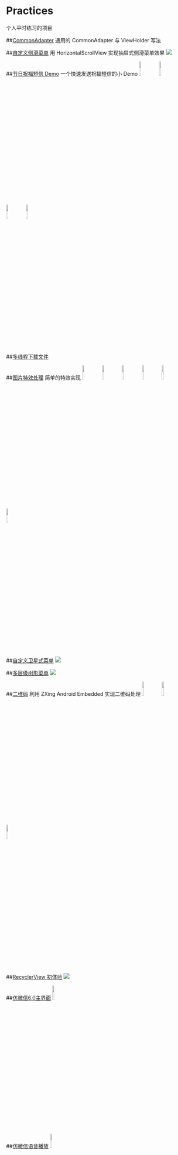 # Practices
个人平时练习的项目

##[CommonAdapter](https://github.com/XiaoKeXin09/Practices/tree/master/commonviewholder/src/main)
通用的 CommonAdapter 与 ViewHolder 写法 

##[自定义侧滑菜单](https://github.com/XiaoKeXin09/Practices/tree/master/scrollerviewmenu/src/main)
用 HorizontalScrollView 实现抽屉式侧滑菜单效果
<img src="https://github.com/XiaoKeXin09/Practices/screenshoots/scrollerviewmenu/2.gif">

##[节日祝福短信 Demo](https://github.com/XiaoKeXin09/Practices/tree/master/festivalsms/src/main)
一个快速发送祝福短信的小 Demo
<img src="https://github.com/XiaoKeXin09/Practices/screenshoots/festivalsms/device-2016-11-24-110800.png" width="10%" height="10%">
<img src="https://github.com/XiaoKeXin09/Practices/screenshoots/festivalsms/device-2016-11-24-110844.png" width="10%" height="10%">
<img src="https://github.com/XiaoKeXin09/Practices/screenshoots/festivalsms/device-2016-11-24-110903.png" width="10%" height="10%">
<img src="https://github.com/XiaoKeXin09/Practices/screenshoots/festivalsms/device-2016-11-24-110923.png" width="10%" height="10%">

##[多线程下载文件](https://github.com/XiaoKeXin09/Practices/tree/master/downloaddemo/src/main)

##[图片特效处理](https://github.com/XiaoKeXin09/Practices/tree/master/imagedemo/src/main)
简单的特效实现
<img src="https://github.com/XiaoKeXin09/Practices/screenshots/imagedemo/device-2016-12-07-154944.png" width="10%" height="10%">
<img src="https://github.com/XiaoKeXin09/Practices/screenshots/imagedemo/device-2016-12-07-155019.png" width="10%" height="10%">
<img src="https://github.com/XiaoKeXin09/Practices/screenshots/imagedemo/device-2016-12-07-155038.png" width="10%" height="10%">
<img src="https://github.com/XiaoKeXin09/Practices/screenshots/imagedemo/device-2016-12-08-105025.png" width="10%" height="10%">
<img src="https://github.com/XiaoKeXin09/Practices/screenshots/imagedemo/device-2016-12-08-161502.png" width="10%" height="10%">
<img src="https://github.com/XiaoKeXin09/Practices/screenshots/imagedemo/1.gif" width="10%" height="10%">

##[自定义卫星式菜单](https://github.com/XiaoKeXin09/Practices/tree/master/srcmenudemo/src/main)
<img src="https://github.com/XiaoKeXin09/Practices/blob/master/srcmenudemo/screenshots/1.gif">

##[多层级树形菜单](https://github.com/XiaoKeXin09/Practices/tree/master/treeviewdemo/src/main)
<img src="https://github.com/XiaoKeXin09/Practices/blob/master/treeviewdemo/screenshots/1.gif">

##[二维码](https://github.com/XiaoKeXin09/Practices/tree/master/zxingdemo/src/main)
利用 ZXing Android Embedded 实现二维码处理
<img src="https://github.com/XiaoKeXin09/Practices/blob/master/zxingdemo/screenshots/device-2016-12-19-154010.png" width="10%" height="10%">
<img src="https://github.com/XiaoKeXin09/Practices/blob/master/zxingdemo/screenshots/device-2016-12-19-154059.png" width="10%" height="10%">
<img src="https://github.com/XiaoKeXin09/Practices/blob/master/zxingdemo/screenshots/device-2016-12-19-160736.png" width="10%" height="10%">

##[RecyclerView 初体验](https://github.com/XiaoKeXin09/Practices/tree/master/recyclerviewdemo/src/main)
<img src="https://github.com/XiaoKeXin09/Practices/blob/master/recyclerviewdemo/screenshots/1.gif">

##[仿微信6.0主界面](https://github.com/XiaoKeXin09/Practices/tree/master/weixin6.0/src/main)
<img src="https://github.com/XiaoKeXin09/Practices/blob/master/weixin6.0/screenshots/device-2016-12-28-164052.png" width="10%" height="10%">

##[仿微信语音播放](https://github.com/XiaoKeXin09/Practices/tree/master/wechattalk/src/main)
<img src="https://github.com/XiaoKeXin09/Practices/blob/master/wechattalk/screenshots/1.gif" width="10%" height="10%">
